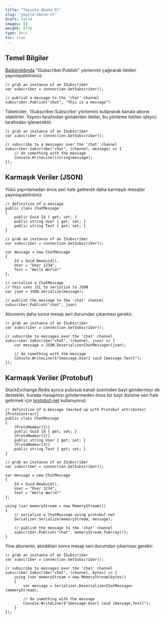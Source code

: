 ```yaml
---
title: "Yayınla Abone Ol"
slug: "yaynla-abone-ol"
draft: false
images: []
weight: 9750
type: docs
toc: true
---
```


## Temel Bilgiler
[Bağlandığında](https://www.wikiod.com/tr/stackexchange-redis/stackexchangeredisi-kullanmaya-baslama) "ISubscriber.Publish" yöntemini çağırarak iletileri yayınlayabilirsiniz:

    // grab an instance of an ISubscriber
    var subscriber = connection.GetSubscriber();

    // publish a message to the 'chat' channel
    subscriber.Publish("chat", "This is a message")

Tüketiciler, `ISubscriber.Subscribe' yöntemini kullanarak kanala abone olabilirler. Yayıncı tarafından gönderilen iletiler, bu yönteme iletilen işleyici tarafından işlenecektir.

    // grab an instance of an ISubscriber
    var subscriber = connection.GetSubscriber();

    // subscribe to a messages over the 'chat' channel
    subscriber.Subscribe("chat", (channel, message) => {
        // do something with the message
        Console.WriteLine((string)message);
    });

## Karmaşık Veriler (JSON)
Yükü yayınlamadan önce seri hale getirerek daha karmaşık mesajlar yayınlayabilirsiniz:

    // definition of a message
    public class ChatMessage
    {
        public Guid Id { get; set; }
        public string User { get; set; }
        public string Text { get; set; }
    }

    // grab an instance of an ISubscriber
    var subscriber = connection.GetSubscriber();
    
    var message = new ChatMessage
    {
        Id = Guid.NewGuid(), 
        User = "User 1234", 
        Text = "Hello World!"
    };

    // serialize a ChatMessage
    // this uses JIL to serialize to JSON
    var json = JSON.Serialize(message);
    
    // publish the message to the 'chat' channel
    subscriber.Publish("chat", json)

Abonenin daha sonra mesajı seri durumdan çıkarması gerekir:

    // grab an instance of an ISubscriber
    var subscriber = connection.GetSubscriber();

    // subscribe to messages over the 'chat' channel
    subscriber.Subscribe("chat", (channel, json) => {
        var message = JSON.Deserialize<ChatMessage>(json);

        // do something with the message
        Console.WriteLine($"{message.User} said {message.Text}");
    });

## Karmaşık Veriler (Protobuf)
StackExchange.Redis ayrıca pub/sub kanalı üzerinden bayt göndermeyi de destekler, burada mesajımızı göndermeden önce bir bayt dizisine seri hale getirmek için [protobuf-net](https://github.com/mgravell/protobuf-net) kullanıyoruz:

    // definition of a message (marked up with Protobuf attributes)
    [ProtoContract]
    public class ChatMessage
    {
        [ProtoMember(1)]
        public Guid Id { get; set; }
        [ProtoMember(2)]
        public string User { get; set; }
        [ProtoMember(3)]
        public string Text { get; set; }
    }
    
    // grab an instance of an ISubscriber
    var subscriber = connection.GetSubscriber();

    var message = new ChatMessage
    {
        Id = Guid.NewGuid(), 
        User = "User 1234", 
        Text = "Hello World!"
    };
    
    using (var memoryStream = new MemoryStream())
    {
        // serialize a ChatMessage using protobuf-net
        Serializer.Serialize(memoryStream, message);

        // publish the message to the 'chat' channel
        subscriber.Publish("chat", memoryStream.ToArray());
    }

Yine abonenin, alındıktan sonra mesajı seri durumdan çıkarması gerekir:

    // grab an instance of an ISubscriber
    var subscriber = connection.GetSubscriber();
    
    // subscribe to messages over the 'chat' channel
    subscriber.Subscribe("chat", (channel, bytes) => {
        using (var memoryStream = new MemoryStream(bytes))
        {
            var message = Serializer.Deserialize<ChatMessage>(memoryStream);

            // do something with the message
            Console.WriteLine($"{message.User} said {message.Text}");
        }
    });

